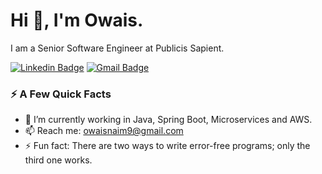 # Hi 👋, I'm Owais.

I am a Senior Software Engineer at Publicis Sapient.

[![Linkedin Badge](https://img.shields.io/badge/-owaisnaim-blue?style=flat&logo=Linkedin&logoColor=white&link=https://www.linkedin.com/in/owaisnaim/)](https://www.linkedin.com/in/owaisnaim/)
[![Gmail Badge](https://img.shields.io/badge/-owaisnaim9-c14438?style=flat&logo=Gmail&logoColor=white&link=mailto:owaisnaim9@gmail.com)](mailto:owaisnaim9@gmail.com)

### ⚡️ A Few Quick Facts

- 🔭 I’m currently working in Java, Spring Boot, Microservices and AWS.
- 📫 Reach me: owaisnaim9@gmail.com
- ⚡ Fun fact: There are two ways to write error-free programs; only the third one works.
